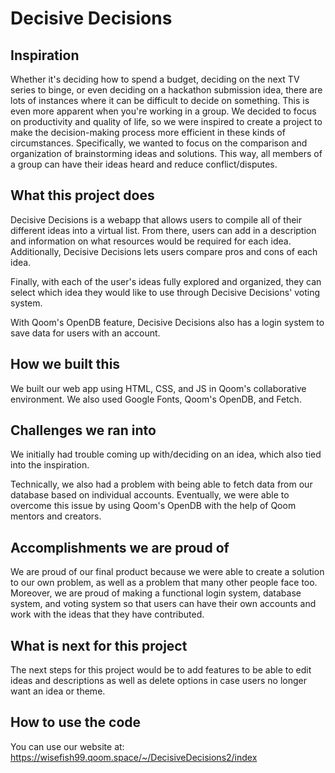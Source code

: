 Decisive Decisions
==================

## Inspiration
Whether it's deciding how to spend a budget, deciding on the next TV series to binge, or even deciding on a hackathon submission idea, there are lots of instances where it can be difficult to decide on something. This is even more apparent when you're working in a group.
We decided to focus on productivity and quality of life, so we were inspired to create a project to make the decision-making process more efficient in these kinds of circumstances. Specifically, we wanted to focus on the comparison and organization of brainstorming ideas and solutions. This way, all members of a group can have their ideas heard and reduce conflict/disputes.

## What this project does
Decisive Decisions is a webapp that allows users to compile all of their different ideas into a virtual list. From there, users can add in a description and information on what resources would be required for each idea. Additionally, Decisive Decisions lets users compare pros and cons of each idea.

Finally, with each of the user's ideas fully explored and organized, they can select which idea they would like to use through Decisive Decisions' voting system.

With Qoom's OpenDB feature, Decisive Decisions also has a login system to save data for users with an account.

## How we built this 
We built our web app using HTML, CSS, and JS in Qoom's collaborative environment. We also used Google Fonts, Qoom's OpenDB, and Fetch.

## Challenges we ran into
We initially had trouble coming up with/deciding on an idea, which also tied into the inspiration. 

Technically, we also had a problem with being able to fetch data from our database based on individual accounts. Eventually, we were able to overcome this issue by using Qoom's OpenDB with the help of Qoom mentors and creators.

## Accomplishments we are proud of
We are proud of our final product because we were able to create a solution to our own problem, as well as a problem that many other people face too. Moreover, we are proud of making a functional login system, database system, and voting system so that users can have their own accounts and work with the ideas that they have contributed.

## What is next for this project
The next steps for this project would be to add features to be able to edit ideas and descriptions as well as delete options in case users no longer want an idea or theme.

## How to use the code
You can use our website at: https://wisefish99.qoom.space/~/DecisiveDecisions2/index
